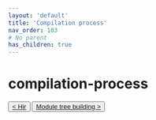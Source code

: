 ```yaml
---
layout: 'default'
title: 'Compilation process'
nav_order: 103
# No parent
has_children: true
---
```


# compilation-process
<button class="btn btn-outline"><a href="/compilation-process/hir.md">< Hir</a></button>
<button class="btn btn-outline"><a href="/compilation-process/module-tree-building.md">Module tree building ></a></button>
